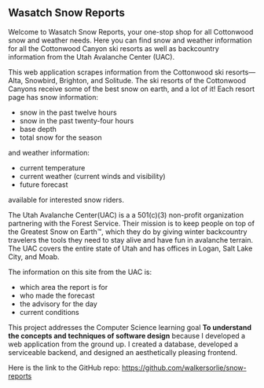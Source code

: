 ## Wasatch Snow Reports

Welcome to Wasatch Snow Reports, your one-stop shop for all Cottonwood snow and weather needs. Here you can find snow and weather information for all the Cottonwood Canyon ski resorts as well as backcountry information from the Utah Avalanche Center (UAC).

This web application scrapes information from the Cottonwood ski resorts&mdash;Alta, Snowbird, Brighton, and Solitude. The ski resorts of the Cottonwood Canyons receive some of the best snow on earth, and a lot of it! Each resort page has snow information:
  * snow in the past twelve hours
  * snow in the past twenty-four hours
  * base depth
  * total snow for the season

and weather information:

  * current temperature
  * current weather (current winds and visibility)
  * future forecast

available for interested snow riders.


The Utah Avalanche Center(UAC) is a a 501(c)(3) non-profit organization partnering with the Forest Service. Their mission is to keep people on top of the Greatest Snow on Earth™, which they do by giving winter backcountry travelers the tools they need to stay alive and have fun in avalanche terrain. The UAC covers the entire state of Utah and has offices in Logan, Salt Lake City, and Moab.

The information on this site from the UAC is:
* which area the report is for
* who made the forecast
* the advisory for the day
* current conditions

This project addresses the Computer Science learning goal **To understand the concepts and techniques of software design** because I developed a web application from the ground up. I created a database, developed a serviceable backend, and designed an aesthetically pleasing frontend.

Here is the link to the GitHub repo: https://github.com/walkersorlie/snow-reports
